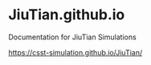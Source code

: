 # JiuTian.github.io
Documentation for JiuTian Simulations

https://csst-simulation.github.io/JiuTian/

